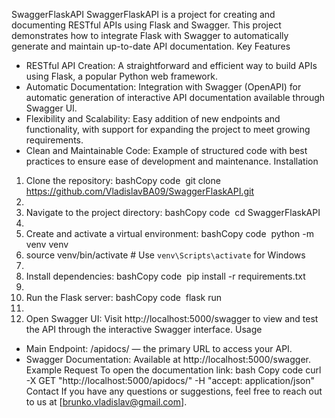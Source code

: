 SwaggerFlaskAPI
SwaggerFlaskAPI is a project for creating and documenting RESTful APIs using Flask and Swagger. This project demonstrates how to integrate Flask with Swagger to automatically generate and maintain up-to-date API documentation.
Key Features
* RESTful API Creation: A straightforward and efficient way to build APIs using Flask, a popular Python web framework.
* Automatic Documentation: Integration with Swagger (OpenAPI) for automatic generation of interactive API documentation available through Swagger UI.
* Flexibility and Scalability: Easy addition of new endpoints and functionality, with support for expanding the project to meet growing requirements.
* Clean and Maintainable Code: Example of structured code with best practices to ensure ease of development and maintenance.
Installation
1. Clone the repository: bashCopy code  git clone https://github.com/VladislavBA09/SwaggerFlaskAPI.git
2.   
3. Navigate to the project directory: bashCopy code  cd SwaggerFlaskAPI
4.   
5. Create and activate a virtual environment: bashCopy code  python -m venv venv
6. source venv/bin/activate  # Use `venv\Scripts\activate` for Windows
7.   
8. Install dependencies: bashCopy code  pip install -r requirements.txt
9.   
10. Run the Flask server: bashCopy code  flask run
11.   
12. Open Swagger UI: Visit http://localhost:5000/swagger to view and test the API through the interactive Swagger interface.
Usage
* Main Endpoint: /apidocs/ — the primary URL to access your API.
* Swagger Documentation: Available at http://localhost:5000/swagger.
Example Request
To open the documentation link:
bash
Copy code
curl -X GET "http://localhost:5000/apidocs/" -H "accept: application/json"
Contact
If you have any questions or suggestions, feel free to reach out to us at [brunko.vladislav@gmail.com].
